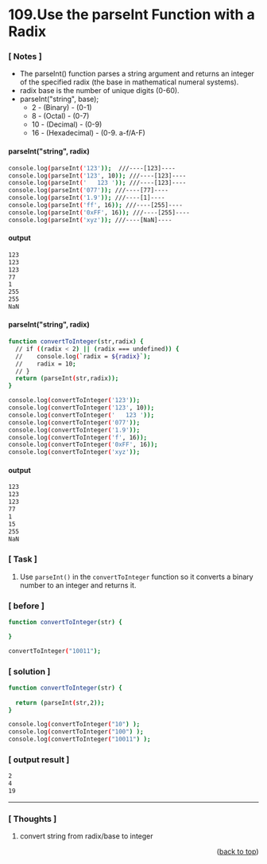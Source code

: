 <a name="topage"></a>

# 109.Use the parseInt Function with a Radix

### [ Notes ]
  * The parseInt() function parses a string argument and returns an integer of the specified radix (the base in mathematical numeral systems).
  * radix base is the number of unique digits (0-60).
  * parseInt("string", base);
     * 2  - (Binary) - (0-1)
     * 8  - (Octal) - (0-7)
     * 10 - (Decimal) - (0-9)
     * 16 - (Hexadecimal) - (0-9. a-f/A-F)

#### parseInt("string", radix)

```sh
console.log(parseInt('123'));  ///----[123]----
console.log(parseInt('123', 10)); ///----[123]----
console.log(parseInt('   123 ')); ///----[123]----
console.log(parseInt('077')); ///----[77]----
console.log(parseInt('1.9')); ///----[1]----
console.log(parseInt('ff', 16)); ///----[255]----
console.log(parseInt('0xFF', 16)); ///----[255]----
console.log(parseInt('xyz')); ///----[NaN]----
```

#### output
```sh
123
123
123
77
1
255
255
NaN
```

#### parseInt("string", radix)

```sh
function convertToInteger(str,radix) {
  // if ((radix < 2) || (radix === undefined)) {
  //    console.log(`radix = ${radix}`);
  //    radix = 10;
  // }
  return (parseInt(str,radix));
}

console.log(convertToInteger('123'));
console.log(convertToInteger('123', 10));
console.log(convertToInteger('   123 '));
console.log(convertToInteger('077'));
console.log(convertToInteger('1.9'));
console.log(convertToInteger('f', 16));
console.log(convertToInteger('0xFF', 16));
console.log(convertToInteger('xyz'));
```

#### output
```sh
123
123
123
77
1
15
255
NaN
```

### [ Task ]
  1. Use `parseInt()` in the `convertToInteger` function so it converts a binary number to an integer and returns it.

### [ before ]

```sh
function convertToInteger(str) {

}

convertToInteger("10011");
```

### [ solution ]

```sh
function convertToInteger(str) {
  
  return (parseInt(str,2));
}

console.log(convertToInteger("10") );
console.log(convertToInteger("100") );
console.log(convertToInteger("10011") );
```

### [ output result ]

```sh
2
4
19
```

-----

### [ Thoughts ]

  1. convert string from radix/base to integer
  

<p align="right">(<a href="#topage">back to top</a>)</p>
<br/>
<br/>
